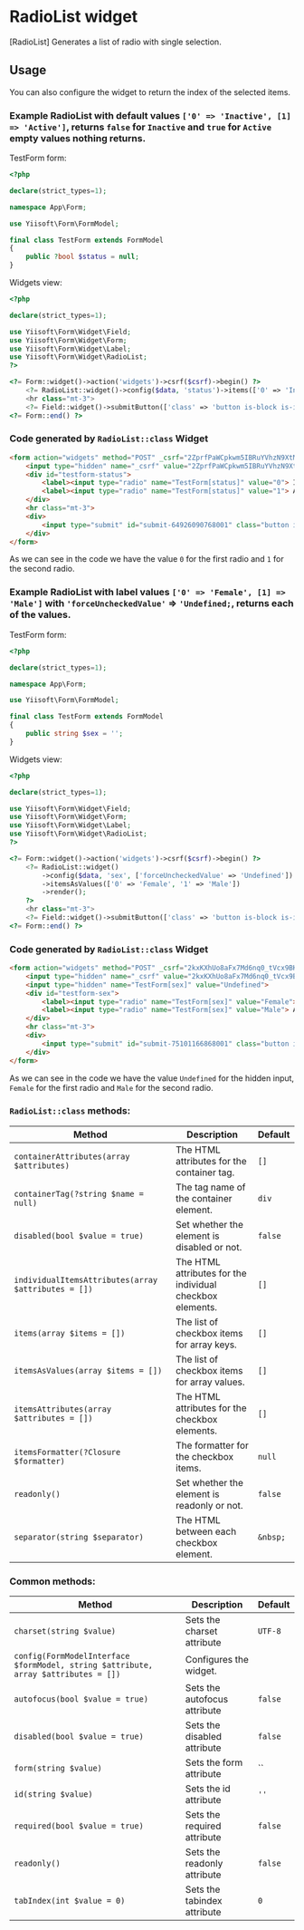 # RadioList widget

[RadioList] Generates a list of radio with single selection.

## Usage

You can also configure the widget to return the index of the selected items.

### Example RadioList with default values `['0' => 'Inactive', [1] => 'Active']`, returns `false` for `Inactive` and `true` for `Active` empty values nothing returns.

TestForm form:

```php
<?php

declare(strict_types=1);

namespace App\Form;

use Yiisoft\Form\FormModel;

final class TestForm extends FormModel
{
    public ?bool $status = null;
}
```

Widgets view:

```php
<?php

declare(strict_types=1);

use Yiisoft\Form\Widget\Field;
use Yiisoft\Form\Widget\Form;
use Yiisoft\Form\Widget\Label;
use Yiisoft\Form\Widget\RadioList;
?>

<?= Form::widget()->action('widgets')->csrf($csrf)->begin() ?>
    <?= RadioList::widget()->config($data, 'status')->items(['0' => 'Inactive', '1' => 'Active'])->render(); ?>
    <hr class="mt-3">
    <?= Field::widget()->submitButton(['class' => 'button is-block is-info is-fullwidth', 'value' => 'Save']); ?>
<?= Form::end() ?>
```
### Code generated by `RadioList::class` Widget

```HTML
<form action="widgets" method="POST" _csrf="2ZprfPaWCpkwm5IBRuYVhzN9XtM02bgOo4W6zEkrt1WD0hlMwc9QyXXo0DUH0lyqaxckoHeK_Wvy9IqgIn3cLQ==">    
    <input type="hidden" name="_csrf" value="2ZprfPaWCpkwm5IBRuYVhzN9XtM02bgOo4W6zEkrt1WD0hlMwc9QyXXo0DUH0lyqaxckoHeK_Wvy9IqgIn3cLQ==">
    <div id="testform-status">
        <label><input type="radio" name="TestForm[status]" value="0"> Inactive</label>
        <label><input type="radio" name="TestForm[status]" value="1"> Active</label>
    </div>
    <hr class="mt-3">
    <div>
        <input type="submit" id="submit-64926090768001" class="button is-block is-info is-fullwidth" name="submit-64926090768001" value="Save">
    </div>
</form>
```

As we can see in the code we have the value `0` for the first radio and `1` for the second radio.

### Example RadioList with label values `['0' => 'Female', [1] => 'Male']` with `'forceUncheckedValue'` => `'Undefined;`, returns each of the values.

TestForm form:

```php
<?php

declare(strict_types=1);

namespace App\Form;

use Yiisoft\Form\FormModel;

final class TestForm extends FormModel
{
    public string $sex = '';
}
```

Widgets view:

```php
<?php

declare(strict_types=1);

use Yiisoft\Form\Widget\Field;
use Yiisoft\Form\Widget\Form;
use Yiisoft\Form\Widget\Label;
use Yiisoft\Form\Widget\RadioList;
?>

<?= Form::widget()->action('widgets')->csrf($csrf)->begin() ?>
    <?= RadioList::widget()
        ->config($data, 'sex', ['forceUncheckedValue' => 'Undefined'])
        ->itemsAsValues(['0' => 'Female', '1' => 'Male'])
        ->render();
    ?>
    <hr class="mt-3">
    <?= Field::widget()->submitButton(['class' => 'button is-block is-info is-fullwidth', 'value' => 'Save']); ?>
<?= Form::end() ?>
```

### Code generated by `RadioList::class` Widget

```HTML
<form action="widgets" method="POST" _csrf="2kxKXhUo8aFx7Md6nq0_tVcx9BKeVK_V7tcvjGEOHWWABDhuInGr8TSfhU7fmXaYD1uOYd0H6rC_ph_gClh2HQ==">
    <input type="hidden" name="_csrf" value="2kxKXhUo8aFx7Md6nq0_tVcx9BKeVK_V7tcvjGEOHWWABDhuInGr8TSfhU7fmXaYD1uOYd0H6rC_ph_gClh2HQ==">
    <input type="hidden" name="TestForm[sex]" value="Undefined">
    <div id="testform-sex">
        <label><input type="radio" name="TestForm[sex]" value="Female"> Inactive</label>
        <label><input type="radio" name="TestForm[sex]" value="Male"> Active</label>
    </div>
    <hr class="mt-3">
    <div>
        <input type="submit" id="submit-75101166868001" class="button is-block is-info is-fullwidth" name="submit-75101166868001" value="Save">
    </div>
</form>
```

As we can see in the code we have the value `Undefined` for the hidden input, `Female` for the first radio and `Male` for the second radio.

### `RadioList::class` methods: 

Method | Description | Default
-------|-------------|---------
`containerAttributes(array $attributes)` | The HTML attributes for the container tag. | `[]`
`containerTag(?string $name = null)` | The tag name of the container element. | `div`
`disabled(bool $value = true)` | Set whether the element is disabled or not. | `false`
`individualItemsAttributes(array $attributes = [])` | The HTML attributes for the individual checkbox elements. | `[]`
`items(array $items = [])` | The list of checkbox items for array keys. | `[]`
`itemsAsValues(array $items = [])` | The list of checkbox items for array values. | `[]`
`itemsAttributes(array $attributes = [])` | The HTML attributes for the checkbox elements. | `[]`
`itemsFormatter(?Closure $formatter)` | The formatter for the checkbox items. | `null`
`readonly()` | Set whether the element is readonly or not. | `false`
`separator(string $separator)` | The HTML between each checkbox element. | `&nbsp;`

### Common methods:

Method | Description | Default
-------|-------------|---------
`charset(string $value)` | Sets the charset attribute | `UTF-8`
`config(FormModelInterface $formModel, string $attribute, array $attributes = [])` | Configures the widget. |
`autofocus(bool $value = true)` | Sets the autofocus attribute | `false`
`disabled(bool $value = true)` | Sets the disabled attribute | `false`
`form(string $value)` | Sets the form attribute | ``
`id(string $value)` | Sets the id attribute | `''`
`required(bool $value = true)` | Sets the required attribute | `false`
`readonly()` | Sets the readonly attribute | `false`
`tabIndex(int $value = 0)` | Sets the tabindex attribute | `0`
